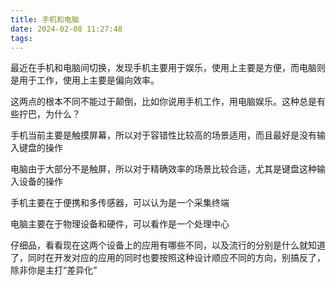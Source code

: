 ```yaml
---
title: 手机和电脑
date: 2024-02-08 11:27:48
tags:
---
```


最近在手机和电脑间切换，发现手机主要用于娱乐，使用上主要是方便，而电脑则是用于工作，使用上主要是偏向效率。

这两点的根本不同不能过于颠倒，比如你说用手机工作，用电脑娱乐。这种总是有些拧巴，为什么？

手机当前主要是触摸屏幕，所以对于容错性比较高的场景适用，而且最好是没有输入键盘的操作

电脑由于大部分不是触屏，所以对于精确效率的场景比较合适，尤其是键盘这种输入设备的操作

手机主要在于便携和多传感器，可以认为是一个采集终端

电脑主要在于物理设备和硬件，可以看作是一个处理中心

仔细品，看看现在这两个设备上的应用有哪些不同，以及流行的分别是什么就知道了，同时在开发对应的应用的同时也要按照这种设计顺应不同的方向，别搞反了，除非你是主打“差异化”